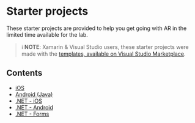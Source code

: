 # Starter projects

These starter projects are provided to help you get going with AR in the limited time available for the lab.

> ℹ **NOTE**: Xamarin & Visual Studio users, these starter projects were made with the [templates, available on Visual Studio Marketplace](https://marketplace.visualstudio.com/items?itemName=Esri.EsriArcGISRuntimeARTemplates).

## Contents

* [iOS](./native_ios)
* [Android (Java)](./native_android)
* [.NET - iOS](./xamarin_ios)
* [.NET - Android](./xamarin_android)
* [.NET - Forms](./xamarin_forms)